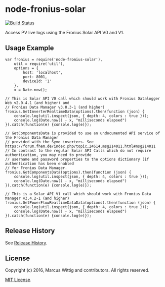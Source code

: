 # node-fronius-solar

[![Build Status](https://travis-ci.org/mwittig/node-fronius-solar.svg?branch=master)](https://travis-ci.org/mwittig/node-fronius-solar)

Access PV live logs using the Fronius Solar API V0 and V1.

## Usage Example

    var fronius = require('node-fronius-solar'),
        util = require('util'),
        options = {
            host: 'localhost',
            port: 8001,
            deviceId: '1'
        },
        x = Date.now();
    
    // This is Solar API V0 call which should work with Fronius Datalogger Web v2.0.4.1 (and higher) and
    // Fronius Data Manager v3.0.3-1 (and higher)
    fronius.GetInverterRealtimeData(options).then(function (json) {
        console.log(util.inspect(json, { depth: 4, colors : true }));
        console.log(Date.now() - x, "milliseconds elapsed")
    }).catch(function(e) {console.log(e)});
    
    // GetComponentsData is provided to use an undocumented API service of the Fronius Data Manager
    // provided with the Symo inverters. See https://forum.fhem.de/index.php/topic,24614.msg214011.html#msg214011
    // In contrast to the regular Solar API Calls which do not require authentication, you may need to provide
    // username and password properties to the options dictionary (if authentication has been enabled 
    // for Fronius Data Manager.
    fronius.GetComponentsData(options).then(function (json) {
        console.log(util.inspect(json, { depth: 4, colors : true }));
        console.log(Date.now() - x, "milliseconds elapsed")
    }).catch(function(e) {console.log(e)});
    
    // This is a Solar API V1 call which should work with Fronius Data Manager v3.4.2-1 (and higher)
    fronius.GetPowerFlowRealtimeDataData(options).then(function (json) {
        console.log(util.inspect(json, { depth: 4, colors : true }));
        console.log(Date.now() - x, "milliseconds elapsed")
    }).catch(function(e) {console.log(e)});

## Release History

See [Release History](https://github.com/mwittig/node-fronius-solar/blob/master/HISTORY.md).

## License

Copyright (c) 2016, Marcus Wittig and contributors. All rights reserved.

[MIT License](https://github.com/mwittig/node-fronius-solar/blob/master/LICENSE).